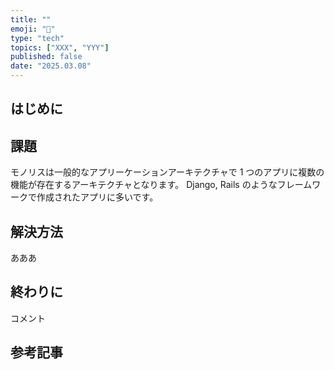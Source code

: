 ```yaml
---
title: ""
emoji: "🤔"
type: "tech"
topics: ["XXX", "YYY"]
published: false
date: "2025.03.08"
---
```


## はじめに



## 課題

モノリスは一般的なアプリーケーションアーキテクチャで 1 つのアプリに複数の機能が存在するアーキテクチャとなります。
Django, Rails のようなフレームワークで作成されたアプリに多いです。

## 解決方法

あああ

## 終わりに

コメント

## 参考記事
